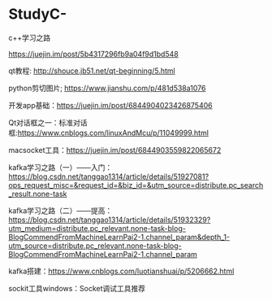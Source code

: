 # StudyC-
c++学习之路


https://juejin.im/post/5b4317296fb9a04f9d1bd548


qt教程:
http://shouce.jb51.net/qt-beginning/5.html


python剪切图片;
https://www.jianshu.com/p/481d538a1076


开发app基础：https://juejin.im/post/6844904023426875406


Qt对话框之一：标准对话框:https://www.cnblogs.com/linuxAndMcu/p/11049999.html


macsocket工具：https://juejin.im/post/6844903559822065672


kafka学习之路（一）——入门：https://blog.csdn.net/tanggao1314/article/details/51927081?ops_request_misc=&request_id=&biz_id=&utm_source=distribute.pc_search_result.none-task

kafka学习之路（二）——提高：https://blog.csdn.net/tanggao1314/article/details/51932329?utm_medium=distribute.pc_relevant.none-task-blog-BlogCommendFromMachineLearnPai2-1.channel_param&depth_1-utm_source=distribute.pc_relevant.none-task-blog-BlogCommendFromMachineLearnPai2-1.channel_param


kafka搭建：https://www.cnblogs.com/luotianshuai/p/5206662.html


sockit工具windows：Socket调试工具推荐
